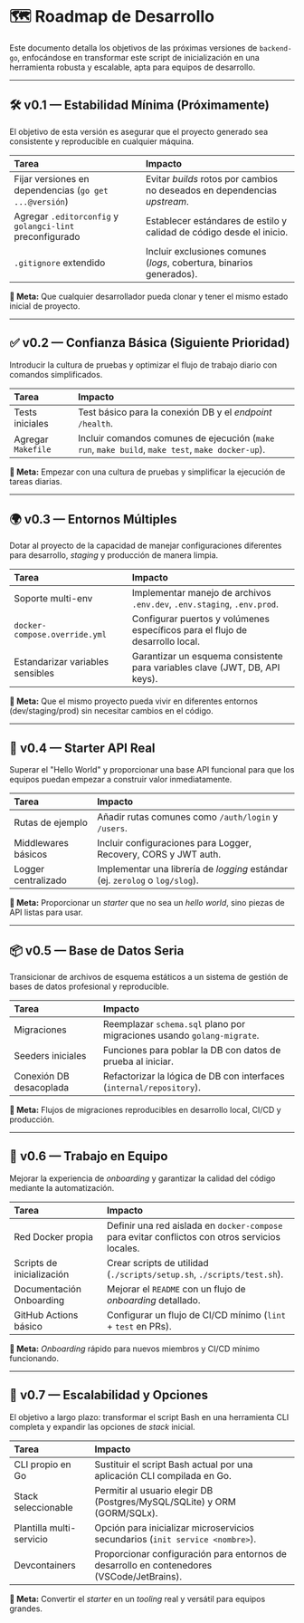 # 🗺️ Roadmap de Desarrollo

Este documento detalla los objetivos de las próximas versiones de `backend-go`, enfocándose en transformar este script de inicialización en una herramienta robusta y escalable, apta para equipos de desarrollo.

---

## 🛠️ v0.1 — Estabilidad Mínima (Próximamente)

El objetivo de esta versión es asegurar que el proyecto generado sea consistente y reproducible en cualquier máquina.

| Tarea | Impacto |
| :--- | :--- |
| Fijar versiones en dependencias (`go get ...@versión`) | Evitar *builds* rotos por cambios no deseados en dependencias *upstream*. |
| Agregar `.editorconfig` y `golangci-lint` preconfigurado | Establecer estándares de estilo y calidad de código desde el inicio. |
| `.gitignore` extendido | Incluir exclusiones comunes (*logs*, cobertura, binarios generados). |

**📌 Meta:** Que cualquier desarrollador pueda clonar y tener el mismo estado inicial de proyecto.

---

## ✅ v0.2 — Confianza Básica (Siguiente Prioridad)

Introducir la cultura de pruebas y optimizar el flujo de trabajo diario con comandos simplificados.

| Tarea | Impacto |
| :--- | :--- |
| Tests iniciales | Test básico para la conexión DB y el *endpoint* `/health`. |
| Agregar `Makefile` | Incluir comandos comunes de ejecución (`make run`, `make build`, `make test`, `make docker-up`). |

**📌 Meta:** Empezar con una cultura de pruebas y simplificar la ejecución de tareas diarias.

---

## 🌍 v0.3 — Entornos Múltiples

Dotar al proyecto de la capacidad de manejar configuraciones diferentes para desarrollo, *staging* y producción de manera limpia.

| Tarea | Impacto |
| :--- | :--- |
| Soporte multi-env | Implementar manejo de archivos `.env.dev`, `.env.staging`, `.env.prod`. |
| `docker-compose.override.yml` | Configurar puertos y volúmenes específicos para el flujo de desarrollo local. |
| Estandarizar variables sensibles | Garantizar un esquema consistente para variables clave (JWT, DB, API keys). |

**📌 Meta:** Que el mismo proyecto pueda vivir en diferentes entornos (dev/staging/prod) sin necesitar cambios en el código.

---

## 🧩 v0.4 — Starter API Real

Superar el "Hello World" y proporcionar una base API funcional para que los equipos puedan empezar a construir valor inmediatamente.

| Tarea | Impacto |
| :--- | :--- |
| Rutas de ejemplo | Añadir rutas comunes como `/auth/login` y `/users`. |
| Middlewares básicos | Incluir configuraciones para Logger, Recovery, CORS y JWT auth. |
| Logger centralizado | Implementar una librería de *logging* estándar (ej. `zerolog` o `log/slog`). |

**📌 Meta:** Proporcionar un *starter* que no sea un *hello world*, sino piezas de API listas para usar.

---

## 📦 v0.5 — Base de Datos Seria

Transicionar de archivos de esquema estáticos a un sistema de gestión de bases de datos profesional y reproducible.

| Tarea | Impacto |
| :--- | :--- |
| Migraciones | Reemplazar `schema.sql` plano por migraciones usando `golang-migrate`. |
| Seeders iniciales | Funciones para poblar la DB con datos de prueba al iniciar. |
| Conexión DB desacoplada | Refactorizar la lógica de DB con interfaces (`internal/repository`). |

**📌 Meta:** Flujos de migraciones reproducibles en desarrollo local, CI/CD y producción.

---

## 🔧 v0.6 — Trabajo en Equipo

Mejorar la experiencia de *onboarding* y garantizar la calidad del código mediante la automatización.

| Tarea | Impacto |
| :--- | :--- |
| Red Docker propia | Definir una red aislada en `docker-compose` para evitar conflictos con otros servicios locales. |
| Scripts de inicialización | Crear scripts de utilidad (`./scripts/setup.sh`, `./scripts/test.sh`). |
| Documentación Onboarding | Mejorar el `README` con un flujo de *onboarding* detallado. |
| GitHub Actions básico | Configurar un flujo de CI/CD mínimo (`lint` + `test` en PRs). |

**📌 Meta:** *Onboarding* rápido para nuevos miembros y CI/CD mínimo funcionando.

---

## 🔮 v0.7 — Escalabilidad y Opciones

El objetivo a largo plazo: transformar el script Bash en una herramienta CLI completa y expandir las opciones de *stack* inicial.

| Tarea | Impacto |
| :--- | :--- |
| CLI propio en Go | Sustituir el script Bash actual por una aplicación CLI compilada en Go. |
| Stack seleccionable | Permitir al usuario elegir DB (Postgres/MySQL/SQLite) y ORM (GORM/SQLx). |
| Plantilla multi-servicio | Opción para inicializar microservicios secundarios (`init service <nombre>`). |
| Devcontainers | Proporcionar configuración para entornos de desarrollo en contenedores (VSCode/JetBrains). |

**📌 Meta:** Convertir el *starter* en un *tooling* real y versátil para equipos grandes.